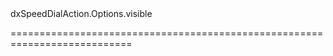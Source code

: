 <!--id-->dxSpeedDialAction.Options.visible<!--/id-->
<!--merge--><!--/merge-->
<!--hidden--><!--/hidden-->
===========================================================================
